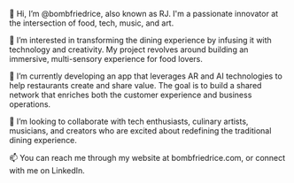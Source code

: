 👋 Hi, I’m @bombfriedrice, also known as RJ. I'm a passionate innovator at the intersection of food, tech, music, and art.

👀 I’m interested in transforming the dining experience by infusing it with technology and creativity. My project revolves around building an immersive, multi-sensory experience for food lovers.

🌱 I’m currently developing an app that leverages AR and AI technologies to help restaurants create and share value. The goal is to build a shared network that enriches both the customer experience and business operations.

💞️ I’m looking to collaborate with tech enthusiasts, culinary artists, musicians, and creators who are excited about redefining the traditional dining experience.

📫 You can reach me through my website at bombfriedrice.com, or connect with me on LinkedIn.

<!---
bombfriedrice/bombfriedrice is a ✨ special ✨ repository because its `README.md` (this file) appears on your GitHub profile.
You can click the Preview link to take a look at your changes.
--->
